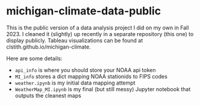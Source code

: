 # michigan-climate-data-public
This is the public version of a data analysis project I did on my own in Fall 2023. I cleaned it (slightly) up recently in a separate repository (this one) to display publicly. Tableau visualizations can be found at clstith.github.io/michigan-climate.

Here are some details:  
* `api_info` is where you should store your NOAA api token
* `MI_info` stores a dict mapping NOAA stationids to FIPS codes
* `weather.ipynb` is my initial data mapping attempt 
* `WeatherMap_MI.ipynb` is my final (but still messy) Jupyter notebook that outputs the cleanest maps 
